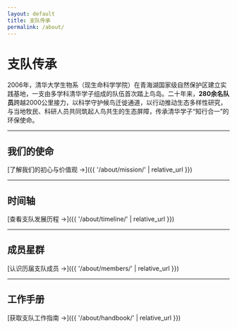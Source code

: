 ```yaml
---
layout: default
title: 支队传承
permalink: /about/
---
```


# 支队传承

2006年，清华大学生物系（现生命科学学院）在青海湖国家级自然保护区建立实践基地，一支由多学科清华学子组成的队伍首次踏上鸟岛。二十年来，**280余名队员**跨越2000公里接力，以科学守护候鸟迁徙通道，以行动推动生态多样性研究，与当地牧民、科研人员共同筑起人鸟共生的生态屏障，传承清华学子“知行合一”的环保使命。

---

## 我们的使命

[了解我们的初心与价值观 →]({{ '/about/mission/' | relative_url }})

---

## 时间轴

[查看支队发展历程 →]({{ '/about/timeline/' | relative_url }})

---

## 成员星群

[认识历届支队成员 →]({{ '/about/members/' | relative_url }})

---

## 工作手册

[获取支队工作指南 →]({{ '/about/handbook/' | relative_url }})
